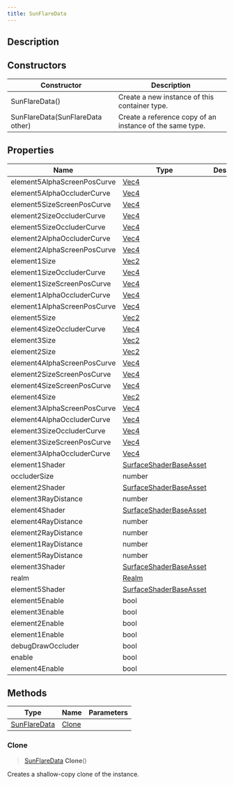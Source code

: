 ```yaml
---
title: SunFlareData
---
```

## Description

## Constructors

| Constructor                      | Description                                              |
| -------------------------------- | -------------------------------------------------------- |
| SunFlareData()                   | Create a new instance of this container type.            |
| SunFlareData(SunFlareData other) | Create a reference copy of an instance of the same type. |

## Properties

| Name                        | Type                                                                 | Description |
| --------------------------- | -------------------------------------------------------------------- | ----------- |
| element5AlphaScreenPosCurve | [Vec4](/vext/ref/shared/class/vec4)                                    |             |
| element5AlphaOccluderCurve  | [Vec4](/vext/ref/shared/class/vec4)                                    |             |
| element5SizeScreenPosCurve  | [Vec4](/vext/ref/shared/class/vec4)                                    |             |
| element2SizeOccluderCurve   | [Vec4](/vext/ref/shared/class/vec4)                                    |             |
| element5SizeOccluderCurve   | [Vec4](/vext/ref/shared/class/vec4)                                    |             |
| element2AlphaOccluderCurve  | [Vec4](/vext/ref/shared/class/vec4)                                    |             |
| element2AlphaScreenPosCurve | [Vec4](/vext/ref/shared/class/vec4)                                    |             |
| element1Size                | [Vec2](/vext/ref/shared/class/vec2)                                    |             |
| element1SizeOccluderCurve   | [Vec4](/vext/ref/shared/class/vec4)                                    |             |
| element1SizeScreenPosCurve  | [Vec4](/vext/ref/shared/class/vec4)                                    |             |
| element1AlphaOccluderCurve  | [Vec4](/vext/ref/shared/class/vec4)                                    |             |
| element1AlphaScreenPosCurve | [Vec4](/vext/ref/shared/class/vec4)                                    |             |
| element5Size                | [Vec2](/vext/ref/shared/class/vec2)                                    |             |
| element4SizeOccluderCurve   | [Vec4](/vext/ref/shared/class/vec4)                                    |             |
| element3Size                | [Vec2](/vext/ref/shared/class/vec2)                                    |             |
| element2Size                | [Vec2](/vext/ref/shared/class/vec2)                                    |             |
| element4AlphaScreenPosCurve | [Vec4](/vext/ref/shared/class/vec4)                                    |             |
| element2SizeScreenPosCurve  | [Vec4](/vext/ref/shared/class/vec4)                                    |             |
| element4SizeScreenPosCurve  | [Vec4](/vext/ref/shared/class/vec4)                                    |             |
| element4Size                | [Vec2](/vext/ref/shared/class/vec2)                                    |             |
| element3AlphaScreenPosCurve | [Vec4](/vext/ref/shared/class/vec4)                                    |             |
| element4AlphaOccluderCurve  | [Vec4](/vext/ref/shared/class/vec4)                                    |             |
| element3SizeOccluderCurve   | [Vec4](/vext/ref/shared/class/vec4)                                    |             |
| element3SizeScreenPosCurve  | [Vec4](/vext/ref/shared/class/vec4)                                    |             |
| element3AlphaOccluderCurve  | [Vec4](/vext/ref/shared/class/vec4)                                    |             |
| element1Shader              | [SurfaceShaderBaseAsset](/vext/ref/fb/surfaceshaderbaseasset) |             |
| occluderSize                | number                                                               |             |
| element2Shader              | [SurfaceShaderBaseAsset](/vext/ref/fb/surfaceshaderbaseasset) |             |
| element3RayDistance         | number                                                               |             |
| element4Shader              | [SurfaceShaderBaseAsset](/vext/ref/fb/surfaceshaderbaseasset) |             |
| element4RayDistance         | number                                                               |             |
| element2RayDistance         | number                                                               |             |
| element1RayDistance         | number                                                               |             |
| element5RayDistance         | number                                                               |             |
| element3Shader              | [SurfaceShaderBaseAsset](/vext/ref/fb/surfaceshaderbaseasset) |             |
| realm                       | [Realm](/vext/ref/fb/realm)                                   |             |
| element5Shader              | [SurfaceShaderBaseAsset](/vext/ref/fb/surfaceshaderbaseasset) |             |
| element5Enable              | bool                                                                 |             |
| element3Enable              | bool                                                                 |             |
| element2Enable              | bool                                                                 |             |
| element1Enable              | bool                                                                 |             |
| debugDrawOccluder           | bool                                                                 |             |
| enable                      | bool                                                                 |             |
| element4Enable              | bool                                                                 |             |

## Methods

| Type                                              | Name            | Parameters |
| ------------------------------------------------- | --------------- | ---------- |
| [SunFlareData](/vext/ref/cls/clt/sunflaredata) | [Clone](#clone) |            |

### Clone

> [SunFlareData](/vext/ref/cls/clt/sunflaredata) **Clone**()

Creates a shallow-copy clone of the instance.
